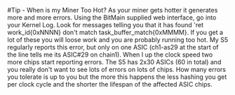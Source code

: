 #Tip - When is my Miner Too Hot?
As your miner gets hotter it generates more and more errors. Using the BitMain supplied web interface, go into your Kernel Log. Look for messages telling you that it has found 'ret work_id{0xNNNN} don't match task_buffer_match{0xMMMM}.
If you get a lot of these you will loose work and you are probably running too hot. My S5 regularly reports this error, but only on one ASIC (ch1-as29 at the start of the line tells me its ASIC#29 on chain1). When I up the clock speed two more chips start reporting errors. The S5 has 2x30 ASICs (60 in total) and you really don't want to see lots of errors on lots of chips. How many errors you tolerate is up to you but the more this happens the less hashing you get per clock cycle and the shorter the lifespan of the affected ASIC chips.
